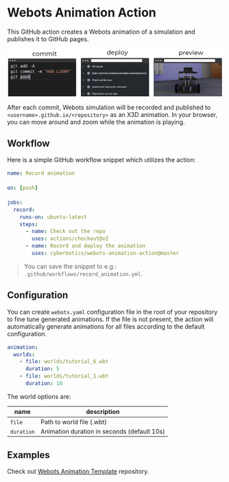 # Webots Animation Action

This GitHub action creates a Webots animation of a simulation and publishes it to GitHub pages.

<p align="center">
  <img src="./assets/cover.png">
</p>


After each commit, Webots simulation will be recorded and published to `<username>.github.io/<repository>` as an X3D animation.
In your browser, you can move around and zoom while the animation is playing.

## Workflow

Here is a simple GitHub workflow snippet which utilizes the action:
```yaml
name: Record animation

on: [push]

jobs:
  record:
    runs-on: ubuntu-latest
    steps:
      - name: Check out the repo
        uses: actions/checkout@v2
      - name: Record and deploy the animation
        uses: cyberbotics/webots-animation-action@master
```
> You can save the snippet to e.g.: `.github/workflows/record_animation.yml`.

## Configuration

You can create `webots.yaml` configuration file in the root of your repository to fine tune generated animations.
If the file is not present, the action will automatically generate animations for all files according to the default configuration.

```yaml
animation:
  worlds:
    - file: worlds/tutorial_6.wbt
      duration: 5
    - file: worlds/tutorial_1.wbt
      duration: 10
```

The world options are:

| **name**   | **description**                             |
|------------|---------------------------------------------|
| `file`     | Path to world file (.wbt)                   |
| `duration` | Animation duration in seconds (default 10s) |

## Examples

Check out [Webots Animation Template](https://github.com/cyberbotics/webots-animation-template/) repository.
